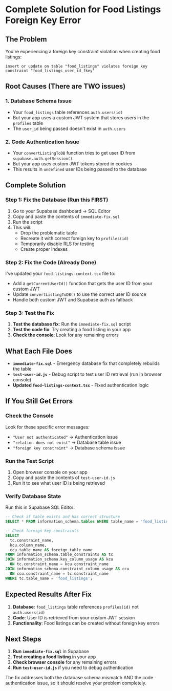 # Complete Solution for Food Listings Foreign Key Error

## The Problem

You're experiencing a foreign key constraint violation when creating food listings:

```
insert or update on table "food_listings" violates foreign key constraint "food_listings_user_id_fkey"
```

## Root Causes (There are TWO issues)

### 1. Database Schema Issue

- Your `food_listings` table references `auth.users(id)`
- But your app uses a custom JWT system that stores users in the `profiles` table
- The `user_id` being passed doesn't exist in `auth.users`

### 2. Code Authentication Issue

- Your `convertListingToDB` function tries to get user ID from `supabase.auth.getSession()`
- But your app uses custom JWT tokens stored in cookies
- This results in `undefined` user IDs being passed to the database

## Complete Solution

### Step 1: Fix the Database (Run this FIRST)

1. Go to your Supabase dashboard → SQL Editor
2. Copy and paste the contents of `immediate-fix.sql`
3. Run the script
4. This will:
   - Drop the problematic table
   - Recreate it with correct foreign key to `profiles(id)`
   - Temporarily disable RLS for testing
   - Create proper indexes

### Step 2: Fix the Code (Already Done)

I've updated your `food-listings-context.tsx` file to:

- Add a `getCurrentUserId()` function that gets the user ID from your custom JWT
- Update `convertListingToDB()` to use the correct user ID source
- Handle both custom JWT and Supabase auth as fallback

### Step 3: Test the Fix

1. **Test the database fix**: Run the `immediate-fix.sql` script
2. **Test the code fix**: Try creating a food listing in your app
3. **Check the console**: Look for any remaining errors

## What Each File Does

- **`immediate-fix.sql`** - Emergency database fix that completely rebuilds the table
- **`test-user-id.js`** - Debug script to test user ID retrieval (run in browser console)
- **Updated `food-listings-context.tsx`** - Fixed authentication logic

## If You Still Get Errors

### Check the Console

Look for these specific error messages:

- `"User not authenticated"` → Authentication issue
- `"relation does not exist"` → Database table issue
- `"foreign key constraint"` → Database schema issue

### Run the Test Script

1. Open browser console on your app
2. Copy and paste the contents of `test-user-id.js`
3. Run it to see what user ID is being retrieved

### Verify Database State

Run this in Supabase SQL Editor:

```sql
-- Check if table exists and has correct structure
SELECT * FROM information_schema.tables WHERE table_name = 'food_listings';

-- Check foreign key constraints
SELECT
  tc.constraint_name,
  kcu.column_name,
  ccu.table_name AS foreign_table_name
FROM information_schema.table_constraints AS tc
JOIN information_schema.key_column_usage AS kcu
  ON tc.constraint_name = kcu.constraint_name
JOIN information_schema.constraint_column_usage AS ccu
  ON ccu.constraint_name = tc.constraint_name
WHERE tc.table_name = 'food_listings';
```

## Expected Results After Fix

1. **Database**: `food_listings` table references `profiles(id)` not `auth.users(id)`
2. **Code**: User ID is retrieved from your custom JWT session
3. **Functionality**: Food listings can be created without foreign key errors

## Next Steps

1. **Run `immediate-fix.sql`** in Supabase
2. **Test creating a food listing** in your app
3. **Check browser console** for any remaining errors
4. **Run `test-user-id.js`** if you need to debug authentication

The fix addresses both the database schema mismatch AND the code authentication issue, so it should resolve your problem completely.
